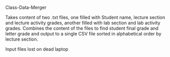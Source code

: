 Class-Data-Merger

Takes content of two .txt files, one filled with Student name, lecture section and lecture activity grades, another filled with lab section and lab activity grades. Combines the content of the files to find student final grade and letter grade and output to a single CSV file sorted in alphabetical order by lecture section.

Input files lost on dead laptop

